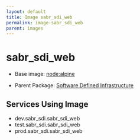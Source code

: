 ```yaml
---
layout: default
title: Image sabr_sdi_web
permalink: image-sabr_sdi_web
parent: images
---
```

# sabr_sdi_web

* Base image:  [node:alpine](image-node:alpine)

* Parent Package: [Software Defined Infrastructure](package--sabr-sdi)


## Services Using Image
* dev.sabr_sdi.sabr_sdi_web
* test.sabr_sdi.sabr_sdi_web
* prod.sabr_sdi.sabr_sdi_web


